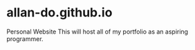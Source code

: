 # allan-do.github.io
Personal Website
This will host all of my portfolio as an aspiring programmer. 

